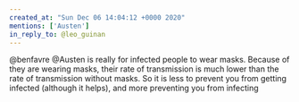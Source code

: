 ```yaml
---
created_at: "Sun Dec 06 14:04:12 +0000 2020"
mentions: ['Austen']
in_reply_to: @leo_guinan
---
```


@benfavre @Austen is really for infected people to wear masks. Because of they are wearing masks, their rate of transmission is much lower than the rate of transmission without masks. So it is less to prevent you from getting infected (although it helps), and more preventing you from infecting